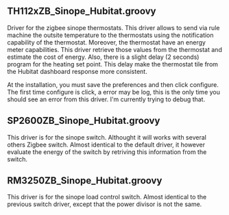 ## TH112xZB_Sinope_Hubitat.groovy 
Driver for the zigbee sinope thermostats. This driver allows to send via rule machine the outsite temperature to the thermostats using the notification capability of the thermostat. Moreover, the thermostat have an energy meter capabilities. This driver retrieve those values from the thermostat and estimate the cost of energy. Also, there is a slight delay (2 seconds) program for the heating set point. This delay make the thermostat tile from the Hubitat dashboard response more consistent.

At the installation, you must save the preferences and then click configure. The first time configure is click, a error may be log, this is the only time you should see an error from this driver. I'm currently trying to debug that.

## SP2600ZB_Sinope_Hubitat.groovy
This driver is for the sinope switch. Althought it will works with several others Zigbee switch. Almost identical to the default driver, it however evaluate the energy of the switch by retriving this information from the switch.

## RM3250ZB_Sinope_Hubitat.groovy
This driver is for the sinope load control switch. Almost identical to the previous switch driver, except that the power divisor is not the same.
